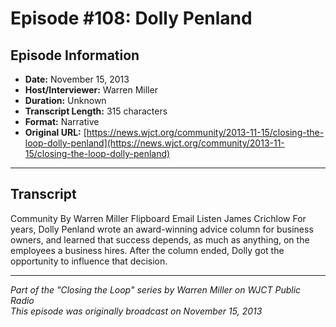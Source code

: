 # Episode #108: Dolly Penland



## Episode Information

- **Date:** November 15, 2013
- **Host/Interviewer:** Warren Miller
- **Duration:** Unknown
- **Transcript Length:** 315 characters
- **Format:** Narrative
- **Original URL:** [https://news.wjct.org/community/2013-11-15/closing-the-loop-dolly-penland](https://news.wjct.org/community/2013-11-15/closing-the-loop-dolly-penland)

---

## Transcript

Community
By
Warren Miller
Flipboard
Email
Listen
James Crichlow
For years, Dolly Penland wrote an award-winning advice column for business owners, and learned that success depends, as much as anything, on the employees a business hires.
After the column ended, Dolly got the opportunity to influence that decision.

---

*Part of the "Closing the Loop" series by Warren Miller on WJCT Public Radio*  
*This episode was originally broadcast on November 15, 2013*
